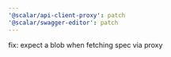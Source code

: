 ```yaml
---
'@scalar/api-client-proxy': patch
'@scalar/swagger-editor': patch
---
```


fix: expect a blob when fetching spec via proxy
